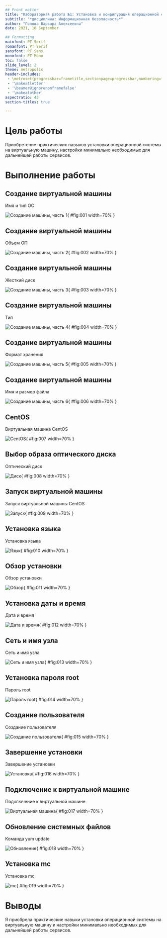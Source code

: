 ```yaml
---
## Front matter
title: "Лабораторная работа №1: Установка и конфигурация операционной системы на виртуальную машину"
subtitle: "*дисциплина: Информационная безопасность*"
author: "Голова Варвара Алексеевна"
date: 2021, 18 September

## Formatting
mainfont: PT Serif
romanfont: PT Serif
sansfont: PT Sans
monofont: PT Mono
toc: false
slide_level: 2
theme: metropolis
header-includes:
 - \metroset{progressbar=frametitle,sectionpage=progressbar,numbering=fraction}
 - '\makeatletter'
 - '\beamer@ignorenonframefalse'
 - '\makeatother'
aspectratio: 43
section-titles: true

---
```



# Цель работы

Приобретение практических навыков установки операционной системы на виртуальную машину, настройки минимально необходимых для дальнейшей работы сервисов.

# Выполнение работы

## Создание виртуальной машины

Имя и тип ОС

![Создание машины, часть 1](images/lab1_2.png){ #fig:001 width=70% }

## Создание виртуальной машины

Объем ОП

![Создание машины, часть 2](images/lab1_3.png){ #fig:002 width=70% }

## Создание виртуальной машины

Жесткий диск

![Создание машины, часть 3](images/lab1_4.png){ #fig:003 width=70% }

## Создание виртуальной машины

Тип

![Создание машины, часть 4](images/lab1_5.png){ #fig:004 width=70% }

## Создание виртуальной машины

Формат хранения

![Создание машины, часть 5](images/lab1_6.png){ #fig:005 width=70% }

## Создание виртуальной машины

Имя и размер файла

![Создание машины, часть 6](images/lab1_7.png){ #fig:006 width=70% }

## CentOS

Виртуальная машина CentOS

![CentOS](images/lab1_1.png){ #fig:007 width=70% }

## Выбор образа оптического диска

Оптический диск

![Диск](images/lab1_8.png){ #fig:008 width=70% }

## Запуск виртуальной машины

Запуск виртуальной машины CentOS

![Запуск](images/lab1_9.png){ #fig:009 width=70% }

## Установка языка

Установка языка

![Язык](images/lab1_10.png){ #fig:010 width=70% }

## Обзор установки

Обзор установки

![Обзор](images/lab1_11.png){ #fig:011 width=70% }

## Установка даты и время

Дата и время

![Дата и время](images/lab1_12.png){ #fig:012 width=70% }

## Сеть и имя узла

Сеть и имя узла

![Сеть и имя узла](images/lab1_13.png){ #fig:013 width=70% }

## Установка пароля root

Пароль root

![Пароль root](images/lab1_14.png){ #fig:014 width=70% }

## Создание пользователя

Создание пользователя

![Создание пользователя](images/lab1_15.png){ #fig:015 width=70% }

## Завершение установки

Завершение установки

![Установка](images/lab1_16.png){ #fig:016 width=70% }

## Подключение к виртуальной машине

Подключение к виртуальной машине

![Виртуальная машина](images/lab1_17.png){ #fig:017 width=70% }

## Обновление системных файлов

Команда yum update

![Обновление](images/lab1_18.png){ #fig:018 width=70% }

## Установка mc

Установка mc

![mc](images/lab1_19.png){ #fig:019 width=70% }

# Выводы

Я приобрела практические навыки установки операционной системы на виртуальную машину и настройки минимально необходимых для дальнейшей работы сервисов.
